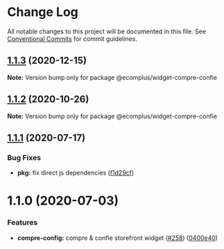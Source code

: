 # Change Log

All notable changes to this project will be documented in this file.
See [Conventional Commits](https://conventionalcommits.org) for commit guidelines.

## [1.1.3](https://github.com/ecomplus/storefront/compare/@ecomplus/widget-compre-confie@1.1.2...@ecomplus/widget-compre-confie@1.1.3) (2020-12-15)

**Note:** Version bump only for package @ecomplus/widget-compre-confie





## [1.1.2](https://github.com/ecomplus/storefront/compare/@ecomplus/widget-compre-confie@1.1.1...@ecomplus/widget-compre-confie@1.1.2) (2020-10-26)

**Note:** Version bump only for package @ecomplus/widget-compre-confie





## [1.1.1](https://github.com/ecomplus/storefront/compare/@ecomplus/widget-compre-confie@1.1.0...@ecomplus/widget-compre-confie@1.1.1) (2020-07-17)


### Bug Fixes

* **pkg:** fix direct js dependencies ([f1d29cf](https://github.com/ecomplus/storefront/commit/f1d29cfb90df8393c5ff2f82e74f043594e3f08f))





# 1.1.0 (2020-07-03)


### Features

* **compre-config:** compre & confie storefront widget ([#258](https://github.com/ecomplus/storefront/issues/258)) ([0400e40](https://github.com/ecomplus/storefront/commit/0400e40231604a5ffc8ae22fefa67ae3cc034bae))
